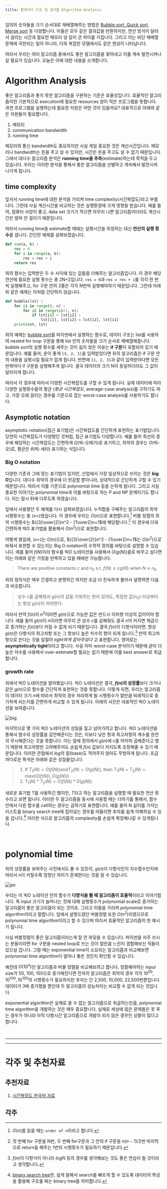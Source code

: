 ```yaml
---
title: [데이터 구조 및 분석] Algorithm Analysis
---
```


임의의 숫자들을 크기 순서대로 재배열해주는 방법은 [Bubble sort, Quick sort, Merge sort](https://www.cs.cmu.edu/~adamchik/15-121/lectures/Sorting%20Algorithms/sorting.html) 등 다양합니다. 이들은 모두 같은 결과값을 반환하지만, 연산 방식이 달라서 걸리는 시간과 필요한 메모리 양 등이 큰 차이를 가집니다. 그리고 이는 비단 재배열 문제에 국한되는 일이 아니라, 더욱 복잡한 모델에서도 같은 현상이 나타납니다.

따라서 우리는 여러 알고리즘 중에서도 좋은 알고리즘을 찾아내고 이를 계속 발전시켜나갈 필요가 있습니다. 오늘은 이에 대한 내용을 소개합니다.

# Algorithm Analysis
좋은 알고리즘과 좋지 못한 알고리즘을 구분하는 기준은 효율성입니다. 효율적인 알고리즘이란 기본적으로 execution에 필요한 resources 양이 적은 프로그램을 뜻합니다. 과연 프로그램을 실행하는데 필요한 자원은 어떤 것이 있을까요? 대표적으로 아래와 같은 자원들이 필요합니다.  

1. 메모리
2. communication bandwidth
3. running time

메모리와 통신 bandwidth도 중요하지만 사실 제일 중요한 것은 계산시간입니다. 메모리나 bandwidth는 돈을 주고 살 수 있지만, 시간은 돈을 주고도 살 수 없기 때문입니다. 그래서 대다수 알고리즘 분석은 <b>running time을 추측</b>(estimate)하는데 목적을 두고 있습니다. 우리는 이러한 분석을 통해서 좋은 알고리즘을 선별하고 계속해서 발전시켜 나가게 됩니다.

## time complexity
앞서서 running time에 대한 분석을 가리켜 time complexity(시간복잡도)라고 부릅니다. 그런데 사실 계산시간을 비교하는 것은 실행환경에 크게 영향을 받습니다. 예를 들어, 컴퓨터 사양이 좋고, data set 크기가 작으면 아무리 나쁜 알고리즘이더라도 계산시간은 얼마 안 걸리기 때문입니다.

따라서 running time을 estimate할 때에는 실행시간을 측정하는 대신 <b>연산의 실행 횟수</b>를 셉니다. 간단한 예제를 살펴보겠습니다.  

```python
def sum(a, b) :
    res = 0
    for i in range(a, b):
        res = res + i
    return res
```

위의 함수는 입력받은 두 수 사이에 있는 값들을 더해주는 알고리즘입니다. 이 경우 해당 연산에 필요한 실행 횟수는 총 2N+2입니다. `res = 0`과 `res = res + i`를 각각 한 번씩 실행해주고, for 구문 안의 2줄은 각각 N번씩 실행해야하기 때문입니다. 그런데 아래와 같은 예제는 이처럼 간단하지 않습니다.  

```python
def bubble(lst) :
    for i1 in range(0, n) :
        for i2 in range(i1+1, n):
            if lst[i1] < lst[i2] : 
                lst[i1], lst[i2] = lst[i2], lst[i1]
    print(cnt, lst)
```
위의 예제는 [bubble sort](https://en.wikipedia.org/wiki/Bubble_sort)를 파이썬에서 실행하는 함수로, 데이터 구조는 list를 사용하여 nested for loop 구문을 통해 list 안의 숫자들을 크기 순서로 재배열해줍니다. bubble sort의 실행 횟수를 세주는 것이 쉽지 않은 이유는 <b>if 구문</b>이 포함되어 있기 때문입니다. 예를 들어, 운이 좋게 `[3, 2, 1]`을 입력받았다면 위의 알고리즘은 if 구문 안의 내용을 실행시킬 필요가 없게 됩니다. 반면에 `[1, 2, 3]`과 같이 입력받아다면 모든 반복마다 if 구문을 실행해주게 됩니다. 결국 데이터의 크기 N이 동일하더라도 그 값이 달라지게 됩니다. 

따라서 각 경우에 따라서 다양한 시간복잡도를 구할 수 있게 됩니다. 실제 데이터에 따라 다양한 실행횟수들의 평균 (*평균 시간복잡도*, average-case analysis)를 구하기도 하고, 가장 오래 걸리는 경우를 기준으로 잡는 worst-case analysis를 사용하기도 합니다.  

## Asymptotic notation
asymptotic notation(점근 표기법)은 시간복잡도를 간단하게 표현하는 표기법입니다. 당연히 시간복잡도가 다양했던 것처럼, 점근 표기법도 다양합니다. 예를 들어 최선의 경우에 해당하는 시간복잡도는 간편하게 $\Omega$(빅-오메가)로 표기하고, 최악의 경우는 $O$(빅-오)로, 평균은 $\theta$(빅-세타) 표기하는 식입니다.

### Big O notation
다양한 기준과 그에 맞는 표기법이 있지만, 산업에서 가장 일상적으로 쓰이는 것은 <b>big O</b>입니다. 대다수 최악의 경우에 더 민감할 뿐아니라, 상대적으로 간단하게 구할 수 있기 때문입니다. 따라서 이를 기준으로 polynomial time 등을 논하게 됩니다. 그리고 사실 중요한 이야기는 polynomial time과 이를 바탕으로 하는 P and NP 문제이기도 합니다. 이는 잠시 뒤에 다루도록 하겠습니다.  

앞에서 사용했던 두 예제를 다시 살펴보겠습니다. 누적합을 구해주는 알고리즘의 최악 시행횟수는 총 `2n+2`였습니다. 이 경우에 우리는 $O(n)$으로 표현합니다.[^read] 버블 정렬의 최악 시행횟수는 ${{3}\over{2}}n^2 - {1\over2}n+1$에 해당합니다.[^bu] 이 경우에 더욱 간편하게 빅O 표기법을 활용해서 $O(n^2)$으로 표현합니다.

[^read]: $O(n)$를 읽을 때는 `order of n`이라고 합니다.

[^bu]: 첫 번째 for 구문을 N번, 두 번째 for구문과 그 안의 if 구문을 $n(n-1)/2$번 마지막으로 return을 해주는 1번의 시행횟수가 필요하기 때문입니다.  

어떻게 했길래, `2n+2`는 $O(n)$으로, ${{3}\over{2}}n^2 - {1\over2}n+1$는 $O(n^2)$으로 바꿔서 표현할 수 있는지는 Big O notation의 수학적 정의를 바탕으로 설명할 수 있습니다. 예를 들어 $f(N)$이라 함수를 빅O 노테이션을 사용해서 $O(g(N))$꼴로 바꾸고 싶다면 이는 아래와 같은 가정을 만족하고 있을 때에만 가능합니다.
 > There are positive constants $c$ and $n_0$ s.t. $f(N) \leq cg(N)$ when $N \geq n_0$

위의 정의식은 매우 간결하고 분명하긴 하지만 조금 더 친숙하게 풀어서 설명하면 다음과 비슷합니다.  

> 상수 $c$를 곱해줘서 $g(n)$의 값을 키워주는 한이 있어도, 특정한 값($n_0$) 이상부터는 항상 $g(n)$이 커야한다.  

따라서 만약 $f(n)$이 $n^2$이라면 $g(n)$으로 가능한 값은 반드시 이차항 이상의 값이어야 합니다. 예를 들어 $g(n)$이 $n$이라면 아무리 큰 상수 $c$를 곱해줘도 결국 $n$이 커지면 제곱으로 증가하는 $f(n)$보다 커질 수 없게 되기 때문입니다. 결국 $f(n)$이 다항식이라면, 항상 $g(n)$은 다항식의 최고차항 또는 그 항보다 높은 차수의 항이 되게 됩니다.[^log] 만약 최고차항으로 쓴다는 것을 일컬어 *tight하게 잡아주었다* 고 표현합니다. 영어로는 <b>asymptotically tight</b>이라고 합니다. 사실 이미 worst-case 분석이기 때문에 굳이 더 높은 차수를 사용해서 over-estimate할 필요는 없기 때문에 이를 best answer로 취급합니다.

[^log]: $f(n)$이 다항식이 아니라 $logN$ 등의 경우를 생각해보는 것도 좋은 연습이 될 것이라고 생각합니다.

### growth rate
위에서 빅O 노테이션을 알아봤습니다. 빅O 노테이션은 결국, <b>$f(n)$의 성장률</b>보다 크거나 같은 $g(n)$으로 함수를 간단하게 표현하는 것을 뜻합니다. 이렇게 되면, 우리는 알고리즘이 데이터 크기 $n$에 따라서 최악의 경우 처리하게 될 시행횟수가 얼만큼 비례적으로 증가하게 되는지를 간편하게 비교할 수 있게 됩니다. 아래의 사진은 대표적인 빅O 노테이션을 보여줍니다.

![big](https://res.cloudinary.com/practicaldev/image/fetch/s--NR3M1nw8--/c_limit%2Cf_auto%2Cfl_progressive%2Cq_auto%2Cw_880/https://thepracticaldev.s3.amazonaws.com/i/z4bbf8o1ly77wmkjdgge.png)

마지막으로 몇 가지 빅O 노테이션의 성질을 짚고 넘어가려고 합니다. 빅O 노테이션을 통해서 함수의 성장률을 감안해준다는 것은, 이보다 낮은 항과 최고차항의 계수를 완전히 무시해준다는 것을 뜻합니다. 이는 앞에 정의에서 $g(n)$에 $c$를 어차피 곱해준다고 했기 때문에 최고차항만 고려해주어도 손쉽게 $f(n)$ 값보다 커지도록 조정해줄 수 있기 때문입니다. 이러한 관점에서 $log$의 밑(base)도 적어주지 않아도 무방하게 됩니다. 조금 까다로운 특색은 아래와 같은 성질들입니다.

> 1. If $T_1(N) = O(f(N)) and T_2(N) = O(g(N))$, then $T_1(N)+T_2(N)=max(O(f(N)), O(g(N)))$ 
> 2. $T_1(N) * T_2(N) = O(f(N)) * O(g(N))$.

새로운 표기법 $T$를 사용하긴 했지만, $T$라고 하는 알고리즘을 실행할 때 필요한 연산 횟수라고 보면 됩니다. 이러한 두 알고리즘을 동시에 사용할 때는 더하기를 통해서, 함수 안에서 다른 함수를 call하는 경우는 곱하기로 표현합니다. 예를 들어 N 길이를 가지는 리스트를 binary search tree에 집어넣는 경우를 떠올리면 후자를 쉽게 이해하실 수 있을 겁니다.[^bst] 이러한 식으로 알고리즘의 complexity를 손쉽게 확장해나갈 수 있게됩니다.

[^bst]: [binary search tree](https://en.wikipedia.org/wiki/Binary_search_tree)란, 쉽게 말해서 search를 빠르게 할 수 있도록 데이터의 특성을 활용해 구조를 짜는 binary tree를 의미합니다.  

<br>

# polynomial time   
위의 성장률을 보여주는 사진에서도 볼 수 있듯이, $g(n)$이 다항식인지 지수함수인지에 따라서 n이 커질수록 엄청난 차이가 존재한다는 것을 알 수 있습니다.

![pn](/assets/img/algorithm/pn.png)

우리는 이 빅O 노테이션 안의 함수가 <b>다항식을 뛸 때 알고리즘이 효율적</b>이라고 이야기합니다. 즉 input 크기가 늘어나는 것에 대해 실행횟수가 polynomial scale로 증가하는 알고리즘이 좋은 알고리즘이 되는 것이죠. 그리고 이들을 가리켜 polynomial time algorithm이라고 말합니다. 앞에서 설명드렸던 버블정렬 또한 $O(n^2)$이였으므로 polynomial time algorithm이라고 할 수 있으며 따라서 효율적인 알고리즘의 한 예시가 됩니다. 

사실 버블정렬이 좋은 알고리즘이라는게 잘 안 와닿을 수 있습니다. 파이썬을 자주 쓰시는 분들이라면 for 구문을 nested loop로 쓰는 것이 얼만큼 느린지 경험해보신 적들이 있으실 겁니다. 그럴 때는 exponential time이 소요되는 알고리즘과 비교해보면 polynomial time algorithm이 얼마나 좋은 것인지 확인할 수 있습니다.  

예컨데 $O(10^n)$인 알고리즘과 버블 정렬을 비교해보려고 합니다. 정렬해야하는 input size가 50, 100, 150으로 증가해진다면 전자의 알고리즘은 최악의 경우 각각 $10^{50}, 10^{100}, 10^{150}$의 시행횟수가 필요하지만 후자는 단 2,500, 10,000, 22,500번뿐입니다. 데이터가 3배 증가했을 뿐인데 두 알고리즘의 성능차이는 비교할 수 없게 되는 것입니다. 

exponential algorithm은 실제로 쓸 수 없는 알고리즘으로 취급하는만큼, polynomial time algorithm을 개발하는 것은 매우 중요합니다. 실제로 세상에 많은 문제들은 못 푸는 경우가 아니라 아직 다항시간 알고리즘으로 개발이 되지 않은 경우인 상황이 많다고 합니다. 

<br>  

***
***
# 각주 및 추천자료

## 추천자료 
1. [시간복잡도 한국어 자료](https://s3.ap-northeast-2.amazonaws.com/inflearnattachment/algorithm/chap01_time_complexity.pdf)



## 각주

 